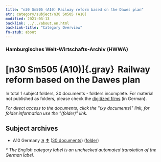 ```yaml
---
title: "n30 Sm505 (A10) Railway reform based on the Dawes plan"
etr: category/subject/n30 Sm505 (A10)
modified: 2021-03-13
backlink: ../../about.en.html
backlink-title: "Category Overview"
fn-stub: about
---
```


### Hamburgisches Welt-Wirtschafts-Archiv (HWWA)
# [n30 Sm505 (A10)]{.gray}&#8201; Railway reform based on the Dawes plan&#160; 





In total 1 subject folders, 30 documents - folders incomplete.
For material not published as folders, please check the [digitized films](/film/h1_sh) (in German).

_For direct access to the documents, click the "(xy documents)" link, for folder information use the "(folder)" link._

## Subject archives


- A10 Germany [**&nearr;**](../../../geo/i/126128/about.en.html "Germany (all folders)") [**&uarr;**](../../../geo/about.en.html#A10 "Country category system") (<a href="https://pm20.zbw.eu/dfgview/sh/126128,145555" title="about: Germany : Railway reform based on the Dawes plan" target="_blank">30 documents</a>) ([folder](../../../../folder/sh/1261xx/126128/1455xx/145555/about.en.html))


_* The English category label is an unchecked automated translation of the German label._

